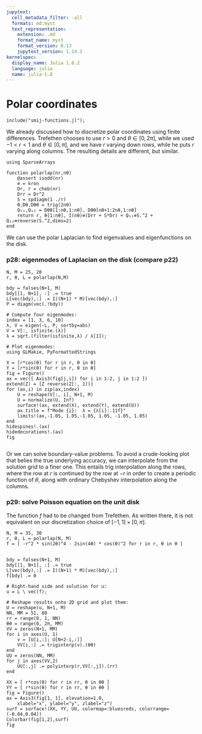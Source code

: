 ```yaml
---
jupytext:
  cell_metadata_filter: -all
  formats: md:myst
  text_representation:
    extension: .md
    format_name: myst
    format_version: 0.13
    jupytext_version: 1.14.1
kernelspec:
  display_name: Julia 1.8.2
  language: julia
  name: julia-1.8
---
```


# Polar coordinates

```{code-cell}
include("smij-functions.jl");
```

We already discussed how to discretize polar coordinates using finite differences. Trefethen chooses to use $r>0$ and $\theta\in[0,2π]$, while we used $-1<r<1$ and $\theta\in[0,\pi]$, and we have $r$ varying down rows, while he puts $r$ varying along columns. The resulting details are different, but similar.

```{code-cell}
using SparseArrays

function polarlap(nr,nθ)
    @assert isodd(nr)
    ⊗ = kron
    Dr, r = cheb(nr)
    Drr = Dr^2
    S = spdiagm(1 ./r)
    θ,Dθ,Dθθ = trig(2nθ)
    Q₁₁,Q₁₂ = Dθθ[1:nθ,1:nθ], Dθθ[nθ+1:2nθ,1:nθ]
    return r, θ[1:nθ], I(nθ)⊗(Drr + S*Dr) + Q₁₁⊗S.^2 + Q₁₂⊗reverse(S.^2,dims=2)
end
```

We can use the polar Laplacian to find eigenvalues and eigenfunctions on the disk.

### p28: eigenmodes of Laplacian on the disk (compare p22)

```{code-cell}
N, M = 25, 20
r, θ, L = polarlap(N,M)

bdy = falses(N+1, M)
bdy[[1, N+1], :] .= true
L[vec(bdy),:] .= I((N+1) * M)[vec(bdy),:]
P = diagm(vec(.!bdy))

# Compute four eigenmodes:
index = [1, 3, 6, 10]
λ, V = eigen(-L, P, sortby=abs)
V = V[:, isfinite.(λ)]
λ = sqrt.(filter(isfinite,λ) / λ[1]);
```

```{code-cell}
# Plot eigenmodes:
using GLMakie, PyFormattedStrings

X = [r*cos(θ) for r in r, θ in θ]
Y = [r*sin(θ) for r in r, θ in θ]
fig = Figure()
ax = vec([ Axis3(fig[j,i]) for i in 1:2, j in 1:2 ])
extend(Z) = [Z reverse(Z[:, 1])]
for (ax,i) in zip(ax,index)
    U = reshape(V[:, i], N+1, M)
    U = normalize(U, Inf)
    surface!(ax, extend(X), extend(Y), extend(U))
    ax.title = f"Mode {i}:  λ = {λ[i]:.11f}"
    limits!(ax,-1.05, 1.05,-1.05, 1.05, -1.05, 1.05)
end
hidespines!.(ax)
hidedecorations!.(ax)
fig
```

```{code-cell}

```

Or we can solve boundary-value problems. To avoid a crude-looking plot that belies the true underlying accuracy, we can interpolate from the solution grid to a finer one. This entails trig interpolation along the rows, where the row at $r$ is continued by the row at $-r$ in order to create a periodic function of $\theta$, along with ordinary Chebyshev interpolation along the columns. 

### p29: solve Poisson equation on the unit disk

The function $f$ had to be changed from Trefethen. As written there, it is not equivalent on our discretization choice of $[-1,1]\times [0,\pi]$.

```{code-cell}
N, M = 35, 30
r, θ, L = polarlap(N, M)
f = [ -r^2 * sin(2θ)^4 - 2sin(4θ) * cos(θ)^2 for r in r, θ in θ ]


bdy = falses(N+1, M)
bdy[[1, N+1], :] .= true
L[vec(bdy),:] .= I((N+1) * M)[vec(bdy),:]
f[bdy] .= 0

# Right-hand side and solution for u:
u = L \ vec(f);
```

```{code-cell}
# Reshape results onto 2D grid and plot them:
U = reshape(u, N+1, M)
NN, MM = 51, 80
rr = range(0, 1, NN)
θθ = range(0, 2π, MM)
VV = zeros(N+1, MM)
for i in axes(U, 1)
    v = [U[i,:]; U[N+2-i,:]]
    VV[i,:] .= triginterp(v).(θθ)
end
UU = zeros(NN, MM)
for j in axes(VV,2)
    UU[:,j] .= polyinterp(r,VV[:,j]).(rr)
end

XX = [ r*cos(θ) for r in rr, θ in θθ ]
YY = [ r*sin(θ) for r in rr, θ in θθ ]
fig = Figure()
ax = Axis3(fig[1, 1], elevation=1.0, 
    xlabel="x", ylabel="y", zlabel="z")
surf = surface!(XX, YY, UU, colormap=:bluesreds, colorrange=(-0.04,0.04))
Colorbar(fig[1,2],surf)
fig
```
